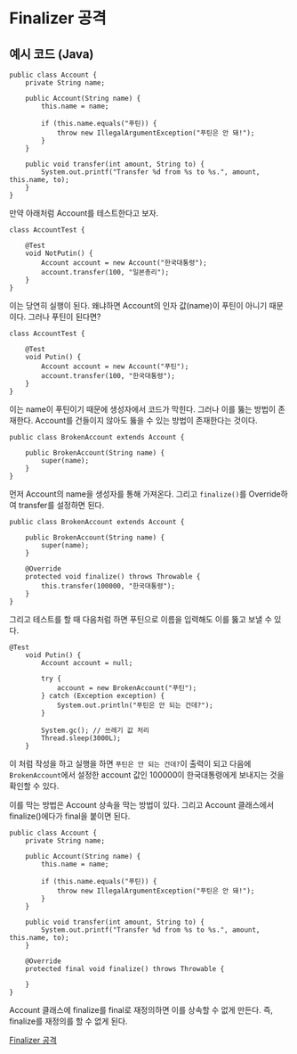 # Finalizer 공격

## 예시 코드 (Java)
```
public class Account {
    private String name;

    public Account(String name) {
        this.name = name;
        
        if (this.name.equals("푸틴)) {
            throw new IllegalArgumentException("푸틴은 안 돼!");
        }
    }

    public void transfer(int amount, String to) {
        System.out.printf("Transfer %d from %s to %s.", amount, this.name, to);
    }
}
```

만약 아래처럼 Account를 테스트한다고 보자.

```
class AccountTest {

    @Test
    void NotPutin() {
        Account account = new Account("한국대통령");
        account.transfer(100, "일본총리");
    }
}
```

이는 당연히 실행이 된다. 왜냐하면 Account의 인자 값(name)이 푸틴이 아니기 때문이다. 그러나 푸틴이 된다면?   

```
class AccountTest {

    @Test
    void Putin() {
        Account account = new Account("푸틴");
        account.transfer(100, "한국대통령");
    }
}
```

이는 name이 푸틴이기 때문에 생성자에서 코드가 막힌다. 그러나 이를 뚫는 방법이 존재한다. Account를 건들이지 않아도 뚫을 수 있는 방법이 존재한다는 것이다.   

```
public class BrokenAccount extends Account {
    
    public BrokenAccount(String name) {
        super(name);
    }
}
```

먼저 Account의 name을 생성자를 통해 가져온다. 그리고 ```finalize()```를 Override하여 transfer를 설정하면 된다.   

```
public class BrokenAccount extends Account {
    
    public BrokenAccount(String name) {
        super(name);
    }

    @Override
    protected void finalize() throws Throwable {
        this.transfer(100000, "한국대통령");
    }
}
```

그리고 테스트를 할 때 다음처럼 하면 푸틴으로 이름을 입력해도 이를 뚫고 보낼 수 있다.   

```
@Test
    void Putin() {
        Account account = null;

        try {
            account = new BrokenAccount("푸틴");
        } catch (Exception exception) {
            System.out.println("푸틴은 안 되는 건데?");
        }

        System.gc(); // 쓰레기 값 처리
        Thread.sleep(3000L);
    }
```

이 처럼 작성을 하고 실행을 하면 ```푸틴은 안 되는 건데?```이 출력이 되고 다음에 ```BrokenAccount```에서 설정한 account 값인 100000이 한국대통령에게 보내지는 것을 확인할 수 있다.   

이를 막는 방법은 Account 상속을 막는 방법이 있다. 그리고 Account 클래스에서 finalize()에다가 final을 붙이면 된다.   

```
public class Account {
    private String name;

    public Account(String name) {
        this.name = name;
        
        if (this.name.equals("푸틴)) {
            throw new IllegalArgumentException("푸틴은 안 돼!");
        }
    }

    public void transfer(int amount, String to) {
        System.out.printf("Transfer %d from %s to %s.", amount, this.name, to);
    }

    @Override
    protected final void finalize() throws Throwable {

    }
}
```

Account 클래스에 finalize를 final로 재정의하면 이를 상속할 수 없게 만든다. 즉, finalize를 재정의를 할 수 없게 된다.   

[Finalizer 공격](https://www.youtube.com/watch?v=6kNzL1bl1kI)